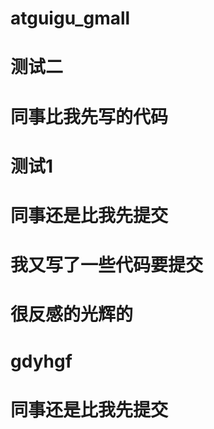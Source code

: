 # atguigu_gmall

# 测试二

# 同事比我先写的代码

# 测试1

# 同事还是比我先提交

# 我又写了一些代码要提交

# 很反感的光辉的

# gdyhgf


# 同事还是比我先提交
